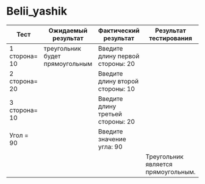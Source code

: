 # Belii_yashik
| Тест | Ожидаемый результат | Фактический результат | Результат тестирования  |
| -- | -- | -- | -- |
| 1 сторона= 10 | треугольник будет прямоугольным | Введите длину первой стороны: 20 | |
| 2 сторона= 20 |                                 | Введите длину второй стороны: 10 | |
| 3 сторона= 10 |                                   | Введите длину третьей стороны: 20 | |
| Угол = 90 |                                       | Введите значение угла: 90 | |
|  |  |                                             | Треугольник является прямоугольным. | |


